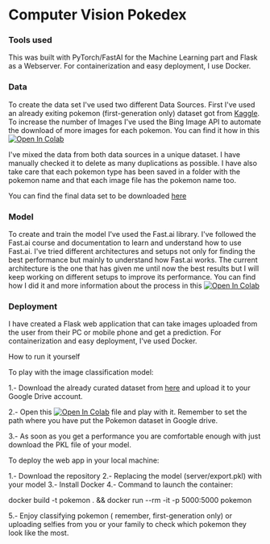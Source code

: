 # Computer Vision Pokedex

### Tools used

This was built with PyTorch/FastAI for the Machine Learning part and Flask as a Webserver. For containerization and easy deployment, I use Docker. 

### Data

To create the data set I've used two different Data Sources. First I've used an already exiting pokemon (first-generation only) dataset got from [Kaggle](https://www.kaggle.com/lantian773030/pokemonclassification). To increase the number of Images I've used the Bing Image API to automate the download of more images for each pokemon. You can find it how in this [![Open In Colab](https://colab.research.google.com/assets/colab-badge.svg)](https://colab.research.google.com/drive/1NyRL1KD4CikfH5eY0gGzva_Tm8uQOw0A)

I've mixed the data from both data sources in a unique dataset. I have manually checked it to delete as many duplications as possible. I have also take care that each pokemon type has been saved in a folder with the pokemon name and that each image file has the pokemon name too.

You can find the final data set to be downloaded [here](https://drive.google.com/drive/folders/11qPNGvI-Ks0-5AAPSffbCc668FZCaoJF?usp=sharing)

### Model

To create and train the model I've used the Fast.ai library. I've followed the Fast.ai course and documentation to learn and understand how to use Fast.ai. I've tried different architectures and setups not only for finding the best performance but mainly to understand how Fast.ai works. The current architecture is the one that has given me until now the best results but I will keep working on different setups to improve its performance.  You can find how I did it and more information about the process in this  [![Open In Colab](https://colab.research.google.com/assets/colab-badge.svg)](https://colab.research.google.com/drive/10HzM7NuluadB0Wjm5dgt19Smej10eWEb)


### Deployment

I have created a Flask web application that can take images uploaded from the user from their PC or mobile phone and get a prediction. For containerization and easy deployment, I've used Docker.

How to run it yourself

To play with the image classification model:

1.- Download the already curated dataset from  [here](https://drive.google.com/drive/folders/11qPNGvI-Ks0-5AAPSffbCc668FZCaoJF?usp=sharing) and upload it to your Google Drive account.

2.- Open this [![Open In Colab](https://colab.research.google.com/assets/colab-badge.svg)](https://colab.research.google.com/drive/10HzM7NuluadB0Wjm5dgt19Smej10eWEb)
 file and play with it. Remember to set the path where you have put the Pokemon dataset in Google drive. 

3.- As soon as you get a performance you are comfortable enough with just download the PKL file of your model. 

To deploy the web app in your local machine:

1.- Download the repository
2.- Replacing the model (server/export.pkl) with your model
3.- Install Docker
4.- Command to launch the container:

docker build -t pokemon . && docker run --rm -it -p 5000:5000 pokemon

5.- Enjoy classifying pokemon ( remember, first-generation only) or uploading selfies from you or your family to check which pokemon they look like the most. 


